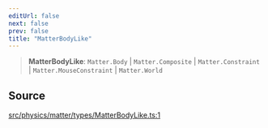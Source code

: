 ```yaml
---
editUrl: false
next: false
prev: false
title: "MatterBodyLike"
---
```


> **MatterBodyLike**: `Matter.Body` \| `Matter.Composite` \| `Matter.Constraint` \| `Matter.MouseConstraint` \| `Matter.World`

## Source

[src/physics/matter/types/MatterBodyLike.ts:1](https://github.com/relishinc/dill-pixel/blob/543438455c9a47928084300159416186c2aa1095/src/physics/matter/types/MatterBodyLike.ts#L1)
